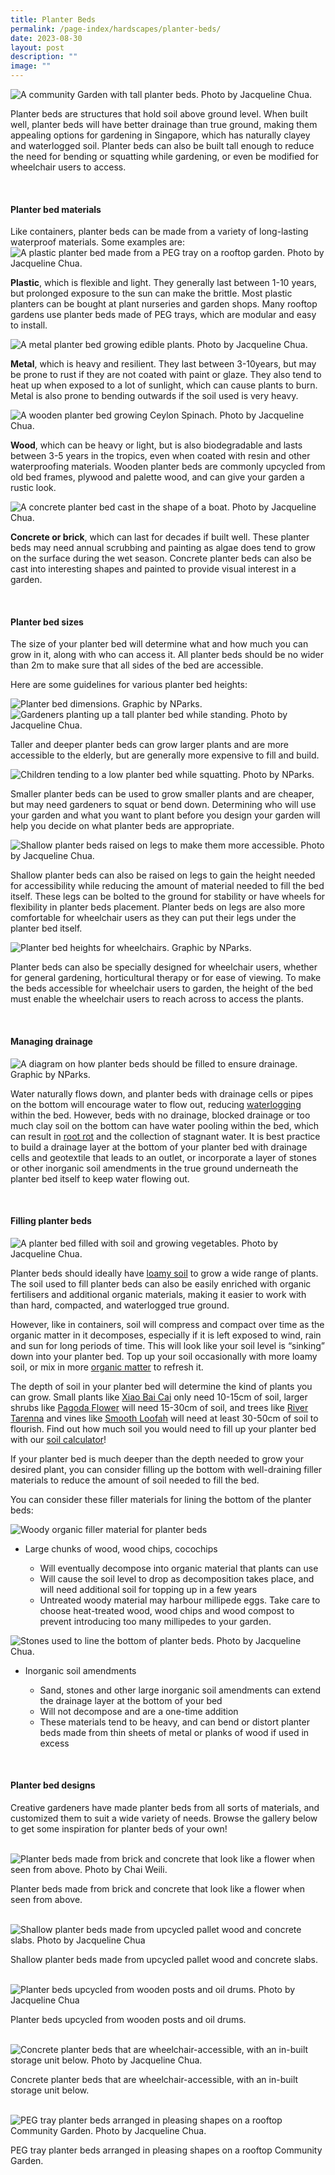 ```yaml
---
title: Planter Beds
permalink: /page-index/hardscapes/planter-beds/
date: 2023-08-30
layout: post
description: ""
image: ""
---
```

<section>
	<img title="A community Garden with tall planter beds. Photo by Jacqueline Chua." src="/images/Garden%20design/OpenGarden_JacChua.jpg">
	<p>Planter beds are structures that hold soil above ground level. When built well, planter beds will have better drainage than true ground, making them appealing options for gardening in Singapore, which has naturally clayey and waterlogged soil. Planter beds can also be built tall enough to reduce the need for bending or squatting while gardening, or even be modified for wheelchair users to access.</p>
	<br>
</section>

<section>
	<h4>Planter bed materials</h4>
	<p>Like containers, planter beds can be made from a variety of long-lasting waterproof materials. Some examples are:
	<img title="A plastic planter bed made from a PEG tray on a rooftop garden. Photo by Jacqueline Chua." src="/images/Garden%20design/BishanEastZone6_JacChua%20(2).jpg">
	</p><p><b>Plastic</b>, which is flexible and light. They generally last between 1-10 years, but prolonged exposure to the sun can make the brittle. Most plastic planters can be bought at plant nurseries and garden shops. Many rooftop gardens use planter beds made of PEG trays, which are modular and easy to install.</p> 
	<img title="A metal planter bed growing edible plants. Photo by Jacqueline Chua." src="/images/Hardscapes/PlanterBed%20(25).jpg">
	<p><b>Metal</b>, which is heavy and resilient. They last between 3-10years, but may be prone to rust if they are not coated with paint or glaze. They also tend to heat up when exposed to a lot of sunlight, which can cause plants to burn. Metal is also prone to bending outwards if the soil used is very heavy.</p> 
	<img title="A wooden planter bed growing Ceylon Spinach. Photo by Jacqueline Chua." src="/images/Hardscapes/PlanterBed%20(23).jpg">
	<p><b>Wood</b>, which can be heavy or light, but is also biodegradable and lasts between 3-5 years in the tropics, even when coated with resin and other waterproofing materials. Wooden planter beds are commonly upcycled from old bed frames, plywood and palette wood, and can give your garden a rustic look. </p>
	<img title="A concrete planter bed cast in the shape of a boat. Photo by Jacqueline Chua." src="/images/Hardscapes/PlanterBed%20(13).jpg">
	<p><b>Concrete or brick</b>, which can last for decades if built well. These planter beds may need annual scrubbing and painting as algae does tend to grow on the surface during the wet season. Concrete planter beds can also be cast into interesting shapes and painted to provide visual interest in a garden.</p> 
	<br>
</section>

<section>
	<h4>Planter bed sizes</h4>
	<p>The size of your planter bed will determine what and how much you can grow in it, along with who can access it. All planter beds should be no wider than 2m to make sure that all sides of the bed are accessible.</p>
	<p>Here are some guidelines for various planter bed heights:</p>
	<img title="Planter bed dimensions. Graphic by NParks." src="/images/planterbed%20sizes.png"> 
	<img title="Gardeners planting up a tall planter bed while standing. Photo by Jacqueline Chua." src="/images/Gardeners/Planting%20(5).jpg">
	<p>Taller and deeper planter beds can grow larger plants and are more accessible to the elderly, but are generally more expensive to fill and build.</p>
	<img title="Children tending to a low planter bed while squatting. Photo by NParks." src="/images/Gardeners/Kids%20(5).jpg">
	<p>Smaller planter beds can be used to grow smaller plants and are cheaper, but may need gardeners to squat or bend down. Determining who will use your garden and what you want to plant before you design your garden will help you decide on what planter beds are appropriate.</p> 
	<img title="Shallow planter beds raised on legs to make them more accessible. Photo by Jacqueline Chua." src="/images/Hardscapes/TablePlanterBed_JacChua%20(4).jpg"> 
	<p>Shallow planter beds can also be raised on legs to gain the height needed for accessibility while reducing the amount of material needed to fill the bed itself. These legs can be bolted to the ground for stability or have wheels for flexibility in planter beds placement. Planter beds on legs are also more comfortable for wheelchair users as they can put their legs under the planter bed itself.</p> 
	<img title="Planter bed heights for wheelchairs. Graphic by NParks." src="/images/screenshot%202023-10-24%20164820.png">
	<p>Planter beds can also be specially designed for wheelchair users, whether for general gardening, horticultural therapy or for ease of viewing. To make the beds accessible for wheelchair users to garden, the height of the bed must enable the wheelchair users to reach across to access the plants.</p> 
	<br>
</section>

<section>
	<h4>Managing drainage</h4>
	<img title="A diagram on how planter beds should be filled to ensure drainage. Graphic by NParks." src="/images/planterbed%203.png"> 
	<p>Water naturally flows down, and planter beds with drainage cells or pipes on the bottom will encourage water to flow out, reducing <a href="/page-index/plant-problems/waterlogging/">waterlogging</a> within the bed. However, beds with no drainage, blocked drainage or too much clay soil on the bottom can have water pooling within the bed, which can result in <a href="/page-index/plant-problems/root-rot/">root rot</a> and the collection of stagnant water.  It is best practice to build a drainage layer at the bottom of your planter bed with drainage cells and geotextile that leads to an outlet, or incorporate a layer of stones or other inorganic soil amendments in the true ground underneath the planter bed itself to keep water flowing out.</p>
	<br>
</section>

<section>
	<h4>Filling planter beds</h4>
	<img title="A planter bed filled with soil and growing vegetables. Photo by Jacqueline Chua." src="/images/Horti%20techniques/Spacing_JacChua%20(1).jpg"> 
	<p>Planter beds should ideally have <a href="/page-index/horticulture-techniques/soil/">loamy soil</a> to grow a wide range of plants. The soil used to fill planter beds can also be easily enriched with organic fertilisers and additional organic materials, making it easier to work with than hard, compacted, and waterlogged true ground.</p> 
	<p>However, like in containers, soil will compress and compact over time as the organic matter in it decomposes, especially if it is left exposed to wind, rain and sun for long periods of time. This will look like your soil level is “sinking” down into your planter bed. Top up your soil occasionally with more loamy soil, or mix in more <a href="/page-index/horticulture-techniques/soil-amendments/">organic matter</a> to refresh it.</p> 
	<p>The depth of soil in your planter bed will determine the kind of plants you can grow. Small plants like <a href="/page-index/edible-plants/xiao-bai-cai/">Xiao Bai Cai</a> only need 10-15cm of soil, larger shrubs like <a href="/page-index/ornamental-plants/pagoda-flower/">Pagoda Flower</a> will need 15-30cm of soil, and trees like <a href="/page-index/ornamental-plants/river-tarenna/">River Tarenna</a> and vines like <a href="/page-index/edible-plants/smooth-loofah/">Smooth Loofah</a> will need at least 30-50cm of soil to flourish. Find out how much soil you would need to fill up your planter bed with our <a href="/digital-tools/soilcalculator/">soil calculator</a>!</p> 
	<p>If your planter bed is much deeper than the depth needed to grow your desired plant, you can consider filling up the bottom with well-draining filler materials to reduce the amount of soil needed to fill the bed.</p>
	<p>You can consider these filler materials for lining the bottom of the planter beds:</p>
	<img title="Woody organic filler material for planter beds" src="/images/Horti%20techniques/Mulch_PineBark_Jacchua.jpg"> 
	<ul>
		<li>Large chunks of wood, wood chips, cocochips</li>
			<ul>
				<li>Will eventually decompose into organic material that plants can use</li>
				<li>Will cause the soil level to drop as decomposition takes place, and will need additional soil for topping up in a few years</li>
				<li>Untreated woody material may harbour millipede eggs. Take care to choose heat-treated wood, wood chips and wood compost to prevent introducing too many millipedes to your garden.</li>
			</ul>
	</ul>
	<img title="Stones used to line the bottom of planter beds. Photo by Jacqueline Chua." src="/images/Horti%20techniques/SoilAmendment_Grit_Jacchua%20(4).jpg"> 
<ul>
	<li>Inorganic soil amendments</li>
		<ul>
			<li>Sand, stones and other large inorganic soil amendments can extend the drainage layer at the bottom of your bed</li>
			<li>Will not decompose and are a one-time addition</li>
			<li>These materials tend to be heavy, and can bend or distort planter beds made from thin sheets of metal or planks of wood if used in excess</li>
		</ul>
	</ul>
	<br>
</section>

<section>
	<h4>Planter bed designs</h4>
	<p>Creative gardeners have made planter beds from all sorts of materials, and customized them to suit a wide variety of needs. Browse the gallery below to get some inspiration for planter beds of your own!</p><br>
	<img title="Planter beds made from brick and concrete that look like a flower when seen from above. Photo by Chai Weili." src="/images/Garden%20design/WoodlandsZone5_JacChua.jpg"> 
	<p>Planter beds made from brick and concrete that look like a flower when seen from above.</p><br>
	<img title="Shallow planter beds made from upcycled pallet wood and concrete slabs. Photo by Jacqueline Chua" src="/images/Hardscapes/PlanterBed%20(12).jpg"> 
	<p>Shallow planter beds made from upcycled pallet wood and concrete slabs.</p><br>
	<img title="Planter beds upcycled from wooden posts and oil drums. Photo by Jacqueline Chua" src="/images/Hardscapes/Upcycling_JacChua%20(4).jpg"> 
	<p>Planter beds upcycled from wooden posts and oil drums.</p><br>
	<img title="Concrete planter beds that are wheelchair-accessible, with an in-built storage unit below. Photo by Jacqueline Chua." src="/images/Garden%20design/TampinesArcadia_JacChua%20(2).jpg">
	<p>Concrete planter beds that are wheelchair-accessible, with an in-built storage unit below. </p><br>
	<img title="PEG tray planter beds arranged in pleasing shapes on a rooftop Community Garden. Photo by Jacqueline Chua." src="/images/Garden%20design/BuonaVistaZoneC_JacChua.jpg">
	<p>PEG tray planter beds arranged in pleasing shapes on a rooftop Community Garden.</p>
	<br>
</section>